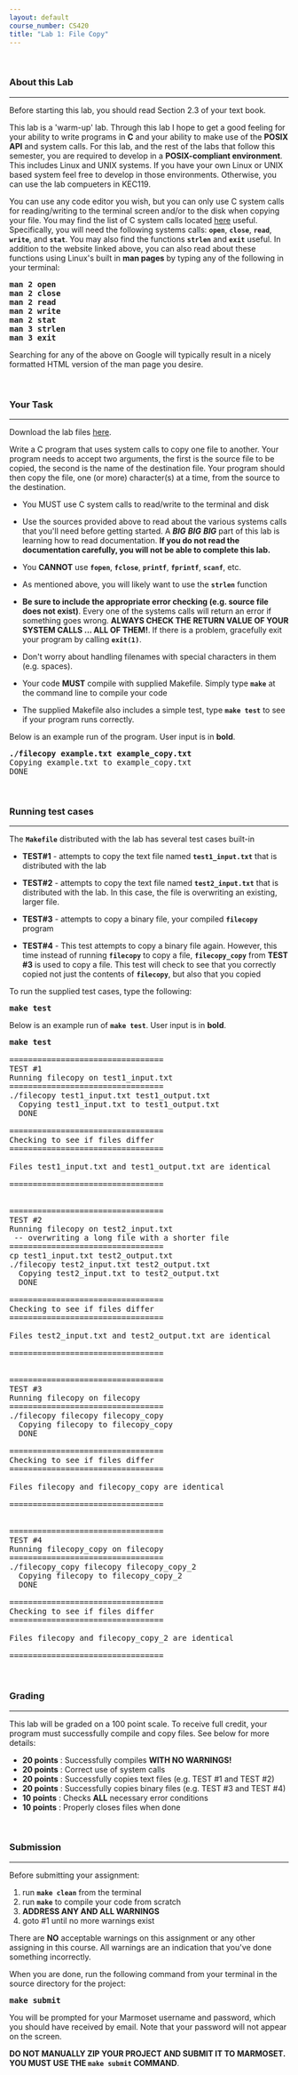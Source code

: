 ```yaml
---
layout: default
course_number: CS420
title: "Lab 1: File Copy"
---
```




<br>

### About this Lab

--- --- --- --- --- --- --- --- --- --- --- --- --- --- --- --- --- --- --- --- --- --- --- ---

Before starting this lab, you should read Section 2.3 of your text book.

This lab is a 'warm-up' lab. Through this lab I hope to get a good feeling for your ability to write programs in **C** and your ability to make use of the **POSIX API** and system calls. For this lab, and the rest of the labs that follow this semester, you are required to develop in a **POSIX-compliant environment**. This includes Linux and UNIX systems. If you have your own Linux or UNIX based system feel free to develop in those environments.  Otherwise, you can use the lab compueters in KEC119.

You can use any code editor you wish, but you can only use C system calls for reading/writing to the terminal screen and/or to the disk when copying your file. You may find the list of C system calls located [here](http://codewiki.wikidot.com/system-calls) useful. Specifically, you will need the following systems calls: **```open```**, **```close```**, **```read```**, **```write```**, and **```stat```**.  You may also find the functions **```strlen```** and **```exit```** useful.  In addition to the website linked above, you can also read about these functions using Linux's built in **man pages** by typing any of the following in your terminal:

<pre>
<b>man 2 open
man 2 close
man 2 read
man 2 write
man 2 stat
man 3 strlen
man 3 exit</b>
</pre>

Searching for any of the above on Google will typically result in a nicely formatted HTML version of the man page you desire.



<br>

### Your Task

--- --- --- --- --- --- --- --- --- --- --- --- --- --- --- --- --- --- --- --- --- --- --- ---

Download the lab files [here](lab01_filecopy.zip).

Write a C program that uses system calls to copy one file to another. Your program needs to accept two arguments, the first is the source file to be copied, the second is the name of the destination file. Your program should then copy the file, one (or more) character(s) at a time, from the source to the destination. 

 - You MUST use C system calls to read/write to the terminal and disk
 
 - Use the sources provided above to read about the various systems calls that you'll need before getting started.  A **_BIG_** **_BIG_** **_BIG_** part of this lab is learning how to read documentation.  **If you do not read the documentation carefully, you will not be able to complete this lab.**

 - You **CANNOT** use **```fopen```**, **```fclose```**, **```printf```**, **```fprintf```**, **```scanf```**, etc.

 - As mentioned above, you will likely want to use the **```strlen```** function

 - **Be sure to include the appropriate error checking (e.g. source file does not exist)**.  Every one of the systems calls will return an error if something goes wrong. **ALWAYS CHECK THE RETURN VALUE OF YOUR SYSTEM CALLS ... ALL OF THEM!**.  If there is a problem, gracefully exit your program by calling **```exit(1)```**.

 - Don't worry about handling filenames with special characters in them (e.g. spaces).

 - Your code **MUST** compile with supplied Makefile. Simply type **```make```** at the command line to compile your code

 - The supplied Makefile also includes a simple test, type **```make test```** to see if your program runs correctly.


Below is an example run of the program.
User input is in **bold**.

<pre>
<b>./filecopy example.txt example_copy.txt</b>
Copying example.txt to example_copy.txt
DONE
</pre>



<br>

### Running test cases

--- --- --- --- --- --- --- --- --- --- --- --- --- --- --- --- --- --- --- --- --- --- --- ---

The **```Makefile```** distributed with the lab has several test cases built-in

* **TEST#1** - attempts to copy the text file named **```test1_input.txt```** that is distributed with the lab

* **TEST#2** - attempts to copy the text file named **```test2_input.txt```** that is distributed with the lab. In this case, the file is overwriting an existing, larger file.

* **TEST#3** - attempts to copy a binary file, your compiled **```filecopy```** program

* **TEST#4** - This test attempts to copy a binary file again. However, this time instead of running **```filecopy```** to copy a file, **```filecopy_copy```** from **TEST #3** is used to copy a file.  This test will check to see that you correctly copied not just the contents of **```filecopy```**, but also that you copied 


To run the supplied test cases, type the following:

<pre>
<b>make test</b>
</pre>


Below is an example run of **```make test```**.
User input is in **bold**.

<pre>
<b>make test</b>

=================================
TEST #1
Running filecopy on test1_input.txt
=================================
./filecopy test1_input.txt test1_output.txt
  Copying test1_input.txt to test1_output.txt
  DONE

=================================
Checking to see if files differ
=================================

Files test1_input.txt and test1_output.txt are identical

=================================


=================================
TEST #2
Running filecopy on test2_input.txt
 -- overwriting a long file with a shorter file
=================================
cp test1_input.txt test2_output.txt
./filecopy test2_input.txt test2_output.txt
  Copying test2_input.txt to test2_output.txt
  DONE

=================================
Checking to see if files differ
=================================

Files test2_input.txt and test2_output.txt are identical

=================================


=================================
TEST #3
Running filecopy on filecopy
=================================
./filecopy filecopy filecopy_copy
  Copying filecopy to filecopy_copy
  DONE

=================================
Checking to see if files differ
=================================

Files filecopy and filecopy_copy are identical

=================================


=================================
TEST #4
Running filecopy_copy on filecopy
=================================
./filecopy_copy filecopy filecopy_copy_2
  Copying filecopy to filecopy_copy_2
  DONE

=================================
Checking to see if files differ
=================================

Files filecopy and filecopy_copy_2 are identical

=================================
</pre>



<br>

### Grading

--- --- --- --- --- --- --- --- --- --- --- --- --- --- --- --- --- --- --- --- --- --- --- ---

This lab will be graded on a 100 point scale. To receive full credit, your program must successfully compile and copy files. See below for more details:

 - **20 points** : Successfully compiles **WITH NO WARNINGS!**
 - **20 points** : Correct use of system calls
 - **20 points** : Successfully copies text files (e.g. TEST #1 and TEST #2)
 - **20 points** : Successfully copies binary files (e.g. TEST #3 and TEST #4)
 - **10 points** : Checks **ALL** necessary error conditions
 - **10 points** : Properly closes files when done



<br>

### Submission

--- --- --- --- --- --- --- --- --- --- --- --- --- --- --- --- --- --- --- --- --- --- --- ---

Before submitting your assignment:

 1. run **```make clean```** from the terminal
 2. run **```make```** to compile your code from scratch
 3. **ADDRESS ANY AND ALL WARNINGS**
 4. goto #1 until no more warnings exist

There are **NO** acceptable warnings on this assignment or any other assigning in this course. All warnings are an indication that you've done something incorrectly.


When you are done, run the following command from your terminal in the source directory for the project:

<pre>
<b>make submit</b>
</pre>

You will be prompted for your Marmoset username and password,
which you should have received by email.  Note that your password will
not appear on the screen.

**DO NOT MANUALLY ZIP YOUR PROJECT AND SUBMIT IT TO MARMOSET.  
YOU MUST USE THE ```make submit``` COMMAND**.

